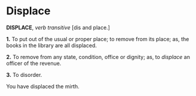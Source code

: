 # Displace

**DISPLACE**, _verb transitive_ \[dis and place.\]

**1.** To put out of the usual or proper place; to remove from its place; as, the books in the library are all displaced.

**2.** To remove from any state, condition, office or dignity; as, to _displace_ an officer of the revenue.

**3.** To disorder.

You have displaced the mirth.